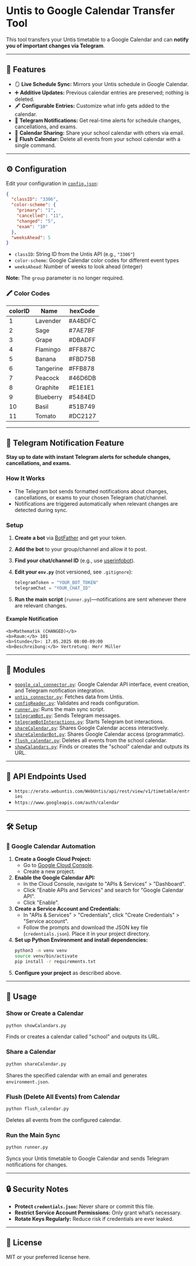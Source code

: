 # Untis to Google Calendar Transfer Tool

This tool transfers your Untis timetable to a Google Calendar and can **notify you of important changes via Telegram**.

---

## 🚀 Features

- 🪞 **Live Schedule Sync:** Mirrors your Untis schedule in Google Calendar.
- ➕ **Additive Updates:** Previous calendar entries are preserved; nothing is deleted.
- 🖋️ **Configurable Entries:** Customize what info gets added to the calendar.
- 🔔 **Telegram Notifications:** Get real-time alerts for schedule changes, cancellations, and exams.
- 👥 **Calendar Sharing:** Share your school calendar with others via email.
- 🧹 **Flush Calendar:** Delete all events from your school calendar with a single command.

---

## ⚙️ Configuration

Edit your configuration in [`config.json`](config.json):

```json
{
  "classID": "3306",
  "color-scheme": {
    "primary": "1",
    "cancelled": "11",
    "changed": "5",
    "exam": "10"
  },
  "weeksAhead": 5
}
```

- `classID`: String ID from the Untis API (e.g., `"3306"`)
- `color-scheme`: Google Calendar color codes for different event types
- `weeksAhead`: Number of weeks to look ahead (integer)

**Note:** The `group` parameter is no longer required.

### 🖍️ Color Codes

| colorID | Name      | hexCode |
| ------- | --------- | ------- |
| 1       | Lavender  | #A4BDFC |
| 2       | Sage      | #7AE7BF |
| 3       | Grape     | #DBADFF |
| 4       | Flamingo  | #FF887C |
| 5       | Banana    | #FBD75B |
| 6       | Tangerine | #FFB878 |
| 7       | Peacock   | #46D6DB |
| 8       | Graphite  | #E1E1E1 |
| 9       | Blueberry | #5484ED |
| 10      | Basil     | #51B749 |
| 11      | Tomato    | #DC2127 |

---

## 📢 Telegram Notification Feature

**Stay up to date with instant Telegram alerts for schedule changes, cancellations, and exams.**

### How It Works

- The Telegram bot sends formatted notifications about changes, cancellations, or exams to your chosen Telegram chat/channel.
- Notifications are triggered automatically when relevant changes are detected during sync.

### Setup

1. **Create a bot** via [BotFather](https://t.me/botfather) and get your token.
2. **Add the bot** to your group/channel and allow it to post.
3. **Find your chat/channel ID** (e.g., use [userinfobot](https://t.me/userinfobot)).
4. **Edit your `env.py`** (not versioned, see `.gitignore`):

   ```python
   telegramToken = "YOUR_BOT_TOKEN"
   telegramChat = "YOUR_CHAT_ID"
   ```

5. **Run the main script** (`runner.py`)—notifications are sent whenever there are relevant changes.

#### Example Notification

```
<b>Mathematik (CHANGED)</b>
<b>Raum:</b> 101
<b>Stunde</b>: 17.05.2025 08:00-09:00
<b>Beschreibung:</b> Vertretung: Herr Müller
```

---

## 🧩 Modules

- [`google_cal_connector.py`](google_cal_connector.py): Google Calendar API interface, event creation, and Telegram notification integration.
- [`untis_connector.py`](untis_connector.py): Fetches data from Untis.
- [`configReader.py`](configReader.py): Validates and reads configuration.
- [`runner.py`](runner.py): Runs the main sync script.
- [`telegramBot.py`](telegramBot.py): Sends Telegram messages.
- [`telegramBotInteractions.py`](telegramBotInteractions.py): Starts Telegram bot interactions.
- [`shareCalendar.py`](shareCalendar.py): Shares Google Calendar access interactively.
- [`shareCalendarBot.py`](shareCalendarBot.py): Shares Google Calendar access (programmatic).
- [`flush_calendar.py`](flush_calendar.py): Deletes all events from the school calendar.
- [`showCalandars.py`](showCalandars.py): Finds or creates the "school" calendar and outputs its URL.

---

## 🔌 API Endpoints Used

- `https://erato.webuntis.com/WebUntis/api/rest/view/v1/timetable/entries`
- `https://www.googleapis.com/auth/calendar`

---

## 🛠️ Setup

### 📅 Google Calendar Automation

1. **Create a Google Cloud Project:**
   - Go to [Google Cloud Console](https://console.cloud.google.com/).
   - Create a new project.
2. **Enable the Google Calendar API:**
   - In the Cloud Console, navigate to "APIs & Services" > "Dashboard".
   - Click "Enable APIs and Services" and search for "Google Calendar API".
   - Click "Enable".
3. **Create a Service Account and Credentials:**
   - In "APIs & Services" > "Credentials", click "Create Credentials" > "Service account".
   - Follow the prompts and download the JSON key file (`credentials.json`). Place it in your project directory.
4. **Set up Python Environment and install dependencies:**
   ```sh
   python3 -m venv venv
   source venv/bin/activate
   pip install -r requirements.txt
   ```
5. **Configure your project** as described above.

---

## 🚀 Usage

### Show or Create a Calendar

```sh
python showCalandars.py
```

Finds or creates a calendar called "school" and outputs its URL.

### Share a Calendar

```sh
python shareCalendar.py
```

Shares the specified calendar with an email and generates `environment.json`.

### Flush (Delete All Events) from Calendar

```sh
python flush_calendar.py
```

Deletes all events from the configured calendar.

### Run the Main Sync

```sh
python runner.py
```

Syncs your Untis timetable to Google Calendar and sends Telegram notifications for changes.

---

## 🔒 Security Notes

- **Protect `credentials.json`:** Never share or commit this file.
- **Restrict Service Account Permissions:** Only grant what’s necessary.
- **Rotate Keys Regularly:** Reduce risk if credentials are ever leaked.

---

## 📄 License

MIT or your preferred license here.
